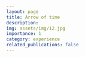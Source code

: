 ```yaml
---
layout: page
title: Arrow of time
description: 
img: assets/img/12.jpg
importance: 1
category: experience
related_publications: false
---
```



